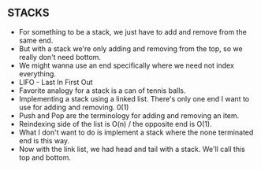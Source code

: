 ## STACKS
- For something to be a stack, we just have to add and remove from the same end.
- But with a stack we're only adding and removing from the top, so we really don't need bottom.
- We might wanna use an end specifically where we need not index everything.
- LIFO - Last In First Out
- Favorite analogy for a stack is a can of tennis balls.
- Implementing a stack using a linked list. There's only one end I want to use for adding and removing. 0(1)
- Push and Pop are the terminology for adding and removing an item.
- Reindexing side of the list is O(n) / the opposite  end is O(1).
- What I don't want to do is implement a stack where the none terminated end is this way.
- Now with the link list, we had head and tail with a stack. We'll call this top and bottom.